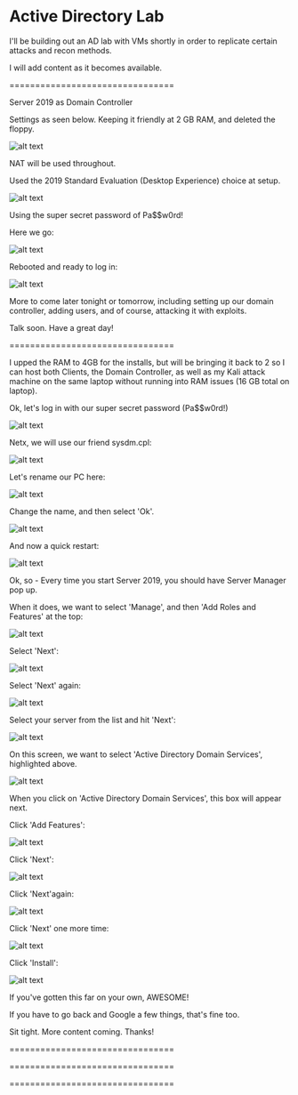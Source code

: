 # Active Directory Lab

I'll be building out an AD lab with VMs shortly in order to replicate certain attacks and recon methods.

I will add content as it becomes available.


================================


Server 2019 as Domain Controller

Settings as seen below. Keeping it friendly at 2 GB RAM, and deleted the floppy.

![alt text](https://github.com/robertsledge/ActiveDirectoryLab/blob/main/media/1a.JPG)

NAT will be used throughout.

Used the 2019 Standard Evaluation (Desktop Experience) choice at setup.

![alt text](https://github.com/robertsledge/ActiveDirectoryLab/blob/main/media/2.JPG)

Using the super secret password of Pa$$w0rd!

Here we go:

![alt text](https://github.com/robertsledge/ActiveDirectoryLab/blob/main/media/3.JPG)

Rebooted and ready to log in:

![alt text](https://github.com/robertsledge/ActiveDirectoryLab/blob/main/media/4.JPG)


More to come later tonight or tomorrow, including setting up our domain controller, adding users, and of course, attacking it with exploits. 

Talk soon. Have a great day!

================================


I upped the RAM to 4GB for the installs, but will be bringing it back to 2 so I can host both Clients, the Domain Controller, as well as my Kali attack machine on the same laptop without running into RAM issues (16 GB total on laptop).

Ok, let's log in with our super secret password (Pa$$w0rd!)

![alt text](https://github.com/robertsledge/ActiveDirectoryLab/blob/main/media/6.JPG)

Netx, we will use our friend sysdm.cpl:

![alt text](https://github.com/robertsledge/ActiveDirectoryLab/blob/main/media/7.JPG)

Let's rename our PC here:

![alt text](https://github.com/robertsledge/ActiveDirectoryLab/blob/main/media/8.JPG)

Change the name, and then select 'Ok'.

![alt text](https://github.com/robertsledge/ActiveDirectoryLab/blob/main/media/9.JPG)

And now a quick restart:

![alt text](https://github.com/robertsledge/ActiveDirectoryLab/blob/main/media/10.JPG)

Ok, so - Every time you start Server 2019, you should have Server Manager pop up.

When it does, we want to select 'Manage', and then 'Add Roles and Features' at the top:

![alt text](https://github.com/robertsledge/ActiveDirectoryLab/blob/main/media/11.JPG)

Select 'Next':

![alt text](https://github.com/robertsledge/ActiveDirectoryLab/blob/main/media/12.JPG)

Select 'Next' again:

![alt text](https://github.com/robertsledge/ActiveDirectoryLab/blob/main/media/13.JPG)

Select your server from the list and hit 'Next':

![alt text](https://github.com/robertsledge/ActiveDirectoryLab/blob/main/media/14.JPG)

On this screen, we want to select 'Active Directory Domain Services', highlighted above.

![alt text](https://github.com/robertsledge/ActiveDirectoryLab/blob/main/media/15.JPG)

When you click on 'Active Directory Domain Services', this box will appear next.

Click 'Add Features':

![alt text](https://github.com/robertsledge/ActiveDirectoryLab/blob/main/media/16.JPG)

Click 'Next':

![alt text](https://github.com/robertsledge/ActiveDirectoryLab/blob/main/media/17.JPG)

Click 'Next'again:

![alt text](https://github.com/robertsledge/ActiveDirectoryLab/blob/main/media/18.JPG)

Click 'Next' one more time:

![alt text](https://github.com/robertsledge/ActiveDirectoryLab/blob/main/media/19.JPG)

Click 'Install':

![alt text](https://github.com/robertsledge/ActiveDirectoryLab/blob/main/media/20.JPG)


If you've gotten this far on your own, AWESOME!

If you have to go back and Google a few things, that's fine too.

Sit tight. More content coming. Thanks!



================================

================================

================================
